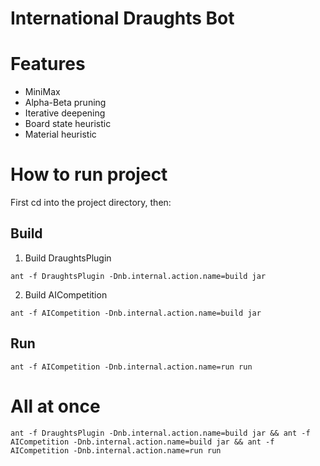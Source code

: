 # International Draughts Bot

# Features
* MiniMax
* Alpha-Beta pruning
* Iterative deepening
* Board state heuristic
* Material heuristic

# How to run project
First cd into the project directory, then:
## Build
1. Build DraughtsPlugin
```
ant -f DraughtsPlugin -Dnb.internal.action.name=build jar
```
2. Build AICompetition
```
ant -f AICompetition -Dnb.internal.action.name=build jar
```

## Run
```
ant -f AICompetition -Dnb.internal.action.name=run run
```

# All at once
```
ant -f DraughtsPlugin -Dnb.internal.action.name=build jar && ant -f AICompetition -Dnb.internal.action.name=build jar && ant -f AICompetition -Dnb.internal.action.name=run run
```
